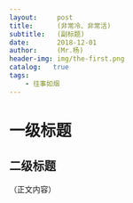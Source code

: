 ```yaml
---
layout:     post
title:      (非常冷、非常活)
subtitle:   (副标题)
date:       2018-12-01
author:     (Mr.杨)
header-img: img/the-first.png
catalog:   true
tags:
    - 往事如烟
---
```

# 一级标题
## 二级标题
（正文内容）

